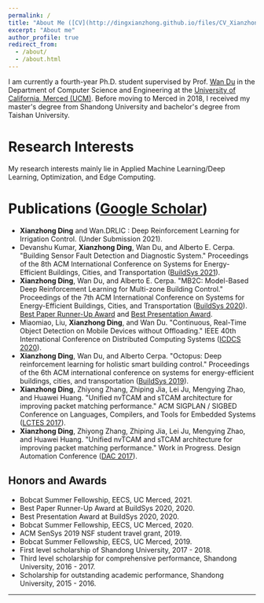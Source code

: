 ```yaml
---
permalink: /
title: "About Me ([CV](http://dingxianzhong.github.io/files/CV_Xianzhong.pdf))"
excerpt: "About me"
author_profile: true
redirect_from: 
  - /about/
  - /about.html
---
```

I am currently a fourth-year Ph.D. student supervised by Prof. [Wan Du](https://sites.ucmerced.edu/wdu) in the Department of Computer Science and Engineering at the [University of California, Merced (UCM)](https://www.ucmerced.edu/). Before moving to Merced in 2018, I received my master's degree from Shandong University and bachelor's degree from Taishan University.


Research Interests
======
My research interests mainly lie in Applied Machine Learning/Deep Learning, Optimization, and Edge Computing.


Publications ([Google Scholar](https://scholar.google.co.in/citations?user=lUNyhjwAAAAJ&hl=en))
======
* **Xianzhong Ding** and Wan.DRLIC : Deep Reinforcement Learning for Irrigation Control. (Under Submission 2021).
* Devanshu Kumar, **Xianzhong Ding**, Wan Du, and Alberto E. Cerpa. "Building Sensor Fault Detection and Diagnostic System." Proceedings of the 8th ACM International Conference on Systems for Energy-Efficient Buildings, Cities, and Transportation ([BuildSys 2021](https://buildsys.acm.org/2021/)). 
* **Xianzhong Ding**, Wan Du, and Alberto E. Cerpa. "MB2C: Model-Based Deep Reinforcement Learning for Multi-zone Building Control." Proceedings of the 7th ACM International Conference on Systems for Energy-Efficient Buildings, Cities, and Transportation ([BuildSys 2020](https://buildsys.acm.org/2020/)). [Best Paper Runner-Up Award](https://buildsys.acm.org/2020/) and [Best Presentation Award](https://buildsys.acm.org/2020/).
* Miaomiao, Liu, **Xianzhong Ding**, and Wan Du. "Continuous, Real-Time Object Detection on Mobile Devices without Offloading." IEEE 40th International Conference on Distributed Computing Systems ([ICDCS 2020](https://www.computer.org/csdl/proceedings/icdcs/2020/1rsiFStC836)).
* **Xianzhong Ding**, Wan Du, and Alberto Cerpa. "Octopus: Deep reinforcement learning for holistic smart building control." Proceedings of the 6th ACM international conference on systems for energy-efficient buildings, cities, and transportation ([BuildSys 2019](https://buildsys.acm.org/2019/)).
* **Xianzhong Ding**, Zhiyong Zhang, Zhiping Jia, Lei Ju, Mengying Zhao, and Huawei Huang. "Unified nvTCAM and sTCAM architecture for improving packet matching performance." ACM SIGPLAN / SIGBED Conference on Languages, Compilers, and Tools for Embedded Systems ([LCTES 2017](https://conf.researchr.org/track/LCTES-2017/LCTES-2017-papers)).
* **Xianzhong Ding**, Zhiyong Zhang, Zhiping Jia, Lei Ju, Mengying Zhao, and Huawei Huang. "Unified nvTCAM and sTCAM architecture for improving packet matching performance." Work in Progress. Design Automation Conference ([DAC 2017](https://www.dac.com/About/Conference-Archive/54th-DAC-2017)).

Honors and Awards
------
* Bobcat Summer Fellowship, EECS, UC Merced, 2021.
* Best Paper Runner-Up Award at BuildSys 2020, 2020. 
* Best Presentation Award at BuildSys 2020, 2020. 
* Bobcat Summer Fellowship, EECS, UC Merced, 2020.
* ACM SenSys 2019 NSF student travel grant, 2019. 
* Bobcat Summer Fellowship, EECS, UC Merced, 2019.
* First level scholarship of Shandong University, 2017 - 2018.
* Third level scholarship for comprehensive performance, Shandong University, 2016 - 2017.
* Scholarship for outstanding academic performance, Shandong University, 2015 - 2016. 


------

